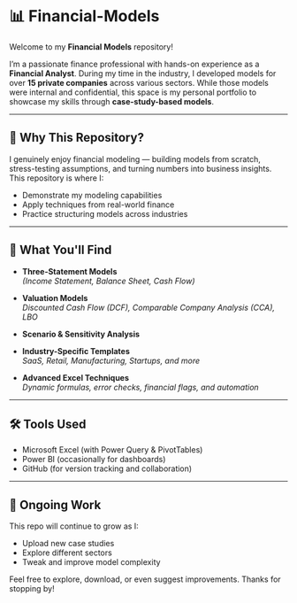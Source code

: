 # 📊 Financial-Models

Welcome to my **Financial Models** repository!

I’m a passionate finance professional with hands-on experience as a **Financial Analyst**. During my time in the industry, I developed models for over **15 private companies** across various sectors. While those models were internal and confidential, this space is my personal portfolio to showcase my skills through **case-study-based models**.

---

## 💼 Why This Repository?

I genuinely enjoy financial modeling — building models from scratch, stress-testing assumptions, and turning numbers into business insights. This repository is where I:

- Demonstrate my modeling capabilities
- Apply techniques from real-world finance
- Practice structuring models across industries

---

## 📁 What You'll Find

- **Three-Statement Models**  
  _(Income Statement, Balance Sheet, Cash Flow)_

- **Valuation Models**  
  _Discounted Cash Flow (DCF), Comparable Company Analysis (CCA), LBO_

- **Scenario & Sensitivity Analysis**

- **Industry-Specific Templates**  
  _SaaS, Retail, Manufacturing, Startups, and more_

- **Advanced Excel Techniques**  
  _Dynamic formulas, error checks, financial flags, and automation_

---

## 🛠️ Tools Used

- Microsoft Excel (with Power Query & PivotTables)
- Power BI (occasionally for dashboards)
- GitHub (for version tracking and collaboration)

---

## 🔄 Ongoing Work

This repo will continue to grow as I:

- Upload new case studies
- Explore different sectors
- Tweak and improve model complexity

Feel free to explore, download, or even suggest improvements. Thanks for stopping by!

